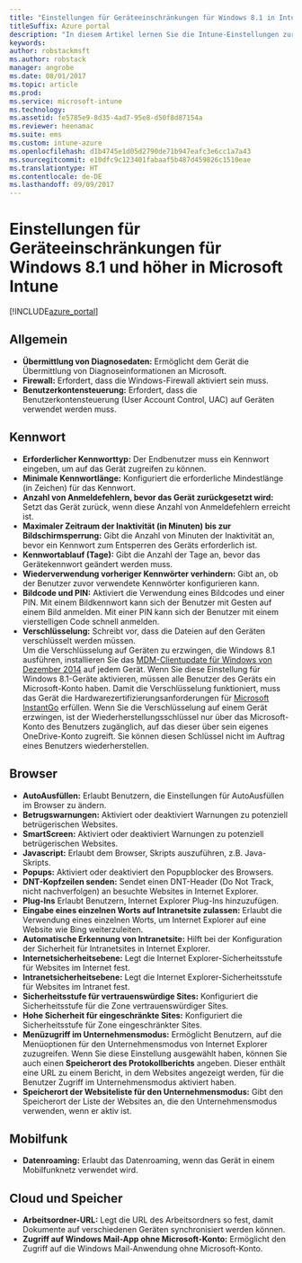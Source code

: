 ```yaml
---
title: "Einstellungen für Geräteeinschränkungen für Windows 8.1 in Intune"
titleSuffix: Azure portal
description: "In diesem Artikel lernen Sie die Intune-Einstellungen zur Steuerung von Geräteeinstellungen und -funktionen auf Windows 8.1-Geräten kennen."
keywords: 
author: robstackmsft
ms.author: robstack
manager: angrobe
ms.date: 08/01/2017
ms.topic: article
ms.prod: 
ms.service: microsoft-intune
ms.technology: 
ms.assetid: fe5785e9-8d35-4ad7-95e8-d50f8d87154a
ms.reviewer: heenamac
ms.suite: ems
ms.custom: intune-azure
ms.openlocfilehash: d1b4745e1d05d2790de71b947eafc3e6cc1a7a43
ms.sourcegitcommit: e10dfc9c123401fabaaf5b487d459826c1510eae
ms.translationtype: HT
ms.contentlocale: de-DE
ms.lasthandoff: 09/09/2017
---
```

# <a name="windows-81-and-later-device-restriction-settings-in-microsoft-intune"></a>Einstellungen für Geräteeinschränkungen für Windows 8.1 und höher in Microsoft Intune

[!INCLUDE[azure_portal](./includes/azure_portal.md)]

## <a name="general"></a>Allgemein

-   **Übermittlung von Diagnosedaten:** Ermöglicht dem Gerät die Übermittlung von Diagnoseinformationen an Microsoft.
-   **Firewall:** Erfordert, dass die Windows-Firewall aktiviert sein muss.
-   **Benutzerkontensteuerung:** Erfordert, dass die Benutzerkontensteuerung (User Account Control, UAC) auf Geräten verwendet werden muss.

## <a name="password"></a>Kennwort
-   **Erforderlicher Kennworttyp:** Der Endbenutzer muss ein Kennwort eingeben, um auf das Gerät zugreifen zu können.
-   **Minimale Kennwortlänge:** Konfiguriert die erforderliche Mindestlänge (in Zeichen) für das Kennwort.
-   **Anzahl von Anmeldefehlern, bevor das Gerät zurückgesetzt wird:** Setzt das Gerät zurück, wenn diese Anzahl von Anmeldefehlern erreicht ist.
-   **Maximaler Zeitraum der Inaktivität (in Minuten) bis zur Bildschirmsperrung:** Gibt die Anzahl von Minuten der Inaktivität an, bevor ein Kennwort zum Entsperren des Geräts erforderlich ist.
-   **Kennwortablauf (Tage):** Gibt die Anzahl der Tage an, bevor das Gerätekennwort geändert werden muss.
-   **Wiederverwendung vorheriger Kennwörter verhindern:** Gibt an, ob der Benutzer zuvor verwendete Kennwörter konfigurieren kann.
-   **Bildcode und PIN:** Aktiviert die Verwendung eines Bildcodes und einer PIN. Mit einem Bildkennwort kann sich der Benutzer mit Gesten auf einem Bild anmelden. Mit einer PIN kann sich der Benutzer mit einem vierstelligen Code schnell anmelden.
-   **Verschlüsselung:** Schreibt vor, dass die Dateien auf den Geräten verschlüsselt werden müssen.<br>Um die Verschlüsselung auf Geräten zu erzwingen, die Windows 8.1 ausführen, installieren Sie das [MDM-Clientupdate für Windows von Dezember 2014](https://support.microsoft.com/kb/3013816) auf jedem Gerät.
Wenn Sie diese Einstellung für Windows 8.1-Geräte aktivieren, müssen alle Benutzer des Geräts ein Microsoft-Konto haben.
Damit die Verschlüsselung funktioniert, muss das Gerät die Hardwarezertifizierungsanforderungen für [Microsoft InstantGo](https://blogs.windows.com/windowsexperience/2014/06/19/instantgo-a-better-way-to-sleep/#IBHULcTfI4PokO8X.97) erfüllen.
Wenn Sie die Verschlüsselung auf einem Gerät erzwingen, ist der Wiederherstellungsschlüssel nur über das Microsoft-Konto des Benutzers zugänglich, auf das dieser über sein eigenes OneDrive-Konto zugreift. Sie können diesen Schlüssel nicht im Auftrag eines Benutzers wiederherstellen.     



## <a name="browser"></a>Browser
-   **AutoAusfüllen:** Erlaubt Benutzern, die Einstellungen für AutoAusfüllen im Browser zu ändern.
-   **Betrugswarnungen:** Aktiviert oder deaktiviert Warnungen zu potenziell betrügerischen Websites.
-   **SmartScreen:** Aktiviert oder deaktiviert Warnungen zu potenziell betrügerischen Websites.
-   **Javascript:** Erlaubt dem Browser, Skripts auszuführen, z.B. Java-Skripts.
-   **Popups:** Aktiviert oder deaktiviert den Popupblocker des Browsers.
-   **DNT-Kopfzeilen senden:** Sendet einen DNT-Header (Do Not Track, nicht nachverfolgen) an besuchte Websites in Internet Explorer.
-   **Plug-Ins** Erlaubt Benutzern, Internet Explorer Plug-Ins hinzuzufügen.
-   **Eingabe eines einzelnen Worts auf Intranetsite zulassen:** Erlaubt die Verwendung eines einzelnen Worts, um Internet Explorer auf eine Website wie Bing weiterzuleiten.
-   **Automatische Erkennung von Intranetsite:** Hilft bei der Konfiguration der Sicherheit für Intranetsites in Internet Explorer.
-   **Internetsicherheitsebene:** Legt die Internet Explorer-Sicherheitsstufe für Websites im Internet fest.
-   **Intranetsicherheitsebene:** Legt die Internet Explorer-Sicherheitsstufe für Websites im Intranet fest.
-   **Sicherheitsstufe für vertrauenswürdige Sites:** Konfiguriert die Sicherheitsstufe für die Zone vertrauenswürdiger Sites.
-   **Hohe Sicherheit für eingeschränkte Sites:** Konfiguriert die Sicherheitsstufe für Zone eingeschränkter Sites.
-   **Menüzugriff im Unternehmensmodus:** Ermöglicht Benutzern, auf die Menüoptionen für den Unternehmensmodus von Internet Explorer zuzugreifen.
Wenn Sie diese Einstellung ausgewählt haben, können Sie auch einen **Speicherort des Protokollberichts** angeben. Dieser enthält eine URL zu einem Bericht, in dem Websites angezeigt werden, für die Benutzer Zugriff im Unternehmensmodus aktiviert haben.
-   **Speicherort der Websiteliste für den Unternehmensmodus:** Gibt den Speicherort der Liste der Websites an, die den Unternehmensmodus verwenden, wenn er aktiv ist.

## <a name="cellular"></a>Mobilfunk
-   **Datenroaming:** Erlaubt das Datenroaming, wenn das Gerät in einem Mobilfunknetz verwendet wird.

## <a name="cloud-and-storage"></a>Cloud und Speicher
-   **Arbeitsordner-URL:** Legt die URL des Arbeitsordners so fest, damit Dokumente auf verschiedenen Geräten synchronisiert werden können.
-   **Zugriff auf Windows Mail-App ohne Microsoft-Konto:** Ermöglicht den Zugriff auf die Windows Mail-Anwendung ohne Microsoft-Konto.    
